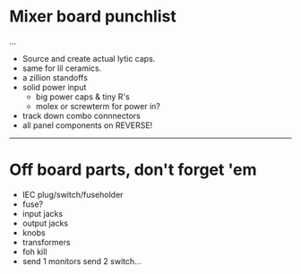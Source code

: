 # Mixer board punchlist
...

  * Source and create actual lytic caps.
  * same for lil ceramics.
  * a zillion standoffs
* solid power input
  * big power caps & tiny R's
  * molex or screwterm for power in?
* track down combo connnectors
* all panel components on REVERSE!

---

# Off board parts, don't forget 'em

* IEC plug/switch/fuseholder
* fuse?
* input jacks
* output jacks
* knobs
* transformers
* foh kill
* send 1 monitors send 2 switch...
